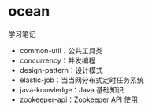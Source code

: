 # ocean
学习笔记

* common-util：公共工具类
* concurrency：并发编程
* design-pattern：设计模式
* elastic-job：当当网分布式定时任务系统
* java-knowledge：Java 基础知识
* zookeeper-api：Zookeeper API 使用